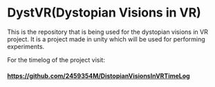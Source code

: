 # DystVR(Dystopian Visions in VR)

This is the repository that is being used for the dystopian visions in VR project. It is a project made in unity which will be used for performing experiments. 

For the timelog of the project visit:
#### https://github.com/2459354M/DistopianVisionsInVRTimeLog
